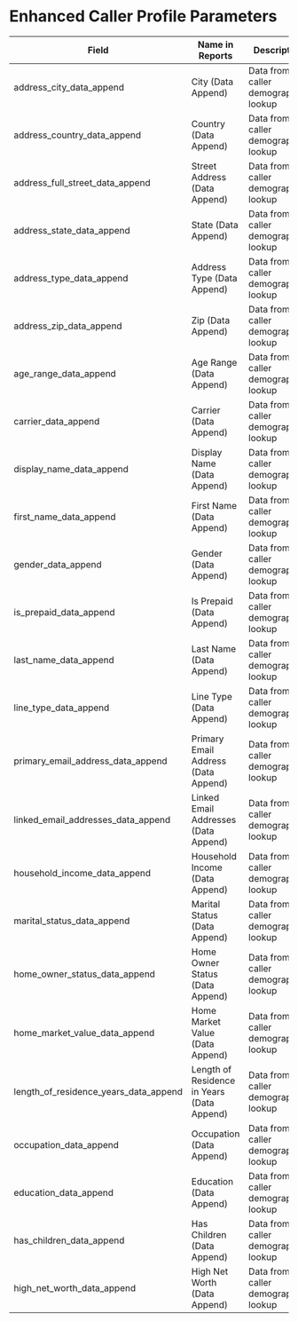 Enhanced Caller Profile Parameters
==================================

<table>
<colgroup>
<col style="width: 38%" />
<col style="width: 10%" />
<col style="width: 51%" />
</colgroup>
<thead>
<tr class="header">
<th>Field</th>
<th>Name in Reports</th>
<th>Description</th>
</tr>
</thead>
<tbody>
<tr class="odd">
<td>address_city_data_append</td>
<td>City (Data Append)</td>
<td>Data from caller demographics lookup</td>
</tr>
<tr class="even">
<td>address_country_data_append</td>
<td>Country (Data Append)</td>
<td>Data from caller demographics lookup</td>
</tr>
<tr class="odd">
<td>address_full_street_data_append</td>
<td>Street Address (Data Append)</td>
<td>Data from caller demographics lookup</td>
</tr>
<tr class="even">
<td>address_state_data_append</td>
<td>State (Data Append)</td>
<td>Data from caller demographics lookup</td>
</tr>
<tr class="odd">
<td>address_type_data_append</td>
<td>Address Type (Data Append)</td>
<td>Data from caller demographics lookup</td>
</tr>
<tr class="even">
<td>address_zip_data_append</td>
<td>Zip (Data Append)</td>
<td>Data from caller demographics lookup</td>
</tr>
<tr class="odd">
<td>age_range_data_append</td>
<td>Age Range (Data Append)</td>
<td>Data from caller demographics lookup</td>
</tr>
<tr class="even">
<td>carrier_data_append</td>
<td>Carrier (Data Append)</td>
<td>Data from caller demographics lookup</td>
</tr>
<tr class="odd">
<td>display_name_data_append</td>
<td>Display Name (Data Append)</td>
<td>Data from caller demographics lookup</td>
</tr>
<tr class="even">
<td>first_name_data_append</td>
<td>First Name (Data Append)</td>
<td>Data from caller demographics lookup</td>
</tr>
<tr class="odd">
<td>gender_data_append</td>
<td>Gender (Data Append)</td>
<td>Data from caller demographics lookup</td>
</tr>
<tr class="even">
<td>is_prepaid_data_append</td>
<td>Is Prepaid (Data Append)</td>
<td>Data from caller demographics lookup</td>
</tr>
<tr class="odd">
<td>last_name_data_append</td>
<td>Last Name (Data Append)</td>
<td>Data from caller demographics lookup</td>
</tr>
<tr class="even">
<td>line_type_data_append</td>
<td>Line Type (Data Append)</td>
<td>Data from caller demographics lookup</td>
</tr>
<tr class="odd">
<td>primary_email_address_data_append</td>
<td>Primary Email Address (Data Append)</td>
<td>Data from caller demographics lookup</td>
</tr>
<tr class="even">
<td>linked_email_addresses_data_append</td>
<td>Linked Email Addresses (Data Append)</td>
<td>Data from caller demographics lookup</td>
</tr>
<tr class="odd">
<td>household_income_data_append</td>
<td>Household Income (Data Append)</td>
<td>Data from caller demographics lookup</td>
</tr>
<tr class="even">
<td>marital_status_data_append</td>
<td>Marital Status (Data Append)</td>
<td>Data from caller demographics lookup</td>
</tr>
<tr class="odd">
<td>home_owner_status_data_append</td>
<td>Home Owner Status (Data Append)</td>
<td>Data from caller demographics lookup</td>
</tr>
<tr class="even">
<td>home_market_value_data_append</td>
<td>Home Market Value (Data Append)</td>
<td>Data from caller demographics lookup</td>
</tr>
<tr class="odd">
<td>length_of_residence_years_data_append</td>
<td>Length of Residence in Years (Data Append)</td>
<td>Data from caller demographics lookup</td>
</tr>
<tr class="even">
<td>occupation_data_append</td>
<td>Occupation (Data Append)</td>
<td>Data from caller demographics lookup</td>
</tr>
<tr class="odd">
<td>education_data_append</td>
<td>Education (Data Append)</td>
<td>Data from caller demographics lookup</td>
</tr>
<tr class="even">
<td>has_children_data_append</td>
<td>Has Children (Data Append)</td>
<td>Data from caller demographics lookup</td>
</tr>
<tr class="odd">
<td>high_net_worth_data_append</td>
<td>High Net Worth (Data Append)</td>
<td>Data from caller demographics lookup</td>
</tr>
</tbody>
</table>
